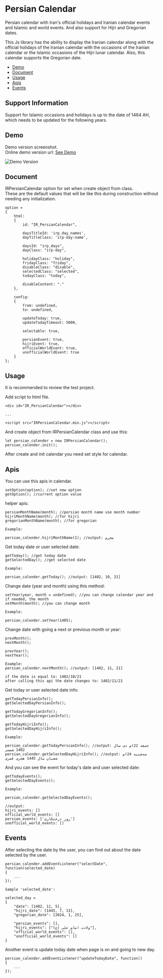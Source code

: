 # **Persian Calendar**
Persian calendar with Iran's official holidays and Iranian calendar events and Islamic and world events. And also support for Hijri and Gregorian dates.

This Js library has the ability to display the Iranian calendar along with the official holidays of the Iranian calendar with the occasions of the Iranian calendar or the Islamic occasions of the Hijri lunar calendar.
Also, this calendar supports the Gregorian date.

 - [Demo](#Demo)
 - [Document](#Document)
 - [Usage](#Usage)
 - [Apis](#Apis)
 - [Events](#Events)

## **Support Information**

Support for Islamic occasions and holidays is up to the date of 1464 AH, which needs to be updated for the following years.


## **Demo**

Demo version screenshot. \
Online demo version url: [See Demo](https://codepen.io/mohamadhpp/pen/zYbKVzq)

![Demo Version](Screenshot.jpg)


## **Document**

IRPersianCalendar option for set when create object from class. \
These are the default values that will be like this during construction without needing any initialization.

```
option =
{
    html:
    {
        id: "IR_PersianCalendar",

        daysTitleId: 'irp_day_names',
        dayTitleClass: 'irp-day-name',

        daysId: "irp_days",
        dayClass: "irp-day",

        holidayClass: "holiday",
        fridayClass: "friday",
        disableClass: "disable",
        selectedClass: "selected",
        todayClass: "today",

        disableContent: "."
    },

    config:
    {
        from: undefined,
        to: undefined,

        updateToday: true,
        updateTodayTimeout: 5000,

        selectable: true,

        persianEvent: true,
        hijriEvent: true,
        officialWorldEvent: true,
        unofficialWorldEvent: true
    }
};
```
## **Usage**

It is recommended to review the test project.

Add script to html file.

```
<div id="IR_PersianCalendar"></div>

...

<script src="IRPersianCalendar.min.js"></script>
```
    
And create object from IRPersianCalendar class and use this:

```
let persian_calender = new IRPersianCalendar();
persian_calender.init();
```

After create and init calendar you need set style for calendar.
## **Apis**

You can use this apis in calendar.

```
setOption(option); //set new option
getOption(); //current option value
```

helper apis:

```
persianMonthName(month); //persian month name use month number
hijriMonthName(month); //for hijri
gregorianMonthName(month); //for gregorian

Example:

persian_calender.hijriMonthName(1); //output: محرم
```

Get today date or user selected date:

```
getToday(); //get today date
getSelectedDay(); //get selected date

Example:

persian_calender.getToday(); //output: [1402, 10, 21]
```

Change date (year and month) using this method:

```
setYear(year, month = undefined); //you can change calendar year and if needed, the month 
setMonth(month); //you can change month

Example: 

persian_calender.setYear(1405);
```

Change date with going a next or previous month or year:

```
prevMonth();
nextMonth();

prevYear();
nextYear();

Example:
persian_calender.nextMonth(); //output: [1402, 11, 21]

if the date is equal to: 1402/10/21
after calling this api the date changes to: 1402/11/21
```

Get today or user selected date info:

```
getTodayPersianInfo();
getSelectedDayPersianInfo();

getTodayGregorianInfo();
getSelectedDayGregorianInfo();

getTodayHijriInfo();
getSelectedDayHijriInfo();

Example:

persian_calender.getTodayPersianInfo(); //output: جمعه 22ام دی سال 1402 شمسی
persian_calender.getSelectedDayHijriInfo(); //output: سه‌شنبه 24ام شعبان سال 1445 هجری قمری
```

And you can see the event for today's date and user selected date:

```
getTodayEvents();
getSelectedDayEvents();

Example: 

persian_calender.getSelectedDayEvents();

//output:
hijri_events: []
official_world_events: []
persian_events: ['روز درختکاری']
unofficial_world_events: []
```


## **Events**
After selecting the date by the user, you can find out about the date selected by the user.

```
persian_calender.addEventListener("selectDate", function(selected_date)
{
	...
});

Sample 'selected_date':

selected_day = 
{
    "date": [1402, 11, 5],
    "hijri_date": [1445, 7, 13],
    "gregorian_date": [2024, 1, 25],

    "persian_events": [],
    "hijri_events": ["ولادت امام علی (ع)"],
    "official_world_events": [],
    "unofficial_world_events": []
}
```

Another event is update today date when page is on and going to new day.


```
persian_calender.addEventListener("updateTodayDate", function()
{
	...
});

```
